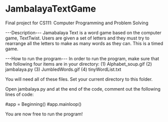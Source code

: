 # JambalayaTextGame
Final project for CS111: Computer Programming and Problem Solving

---Description---
Jamabalaya Text is a word game based on the computer game, TextTwist. 
Users are given a set of letters and they must try to rearrange all the letters to make as many words as they can.
This is a timed game.

---How to run the program---
In order to run the program, make sure that the following four items are in your directory:
(1)	Alphabet_soup.gif
(2)	jambalaya.py
(3)	JumbledWords.gif
(4)	tinyWordList.txt

You will need all of these files. Set your current directory to this folder. 

Open jambalaya.py and at the end of the code, comment out the following lines of code:

#app = Beginning()
#app.mainloop()

You are now free to run the program!

